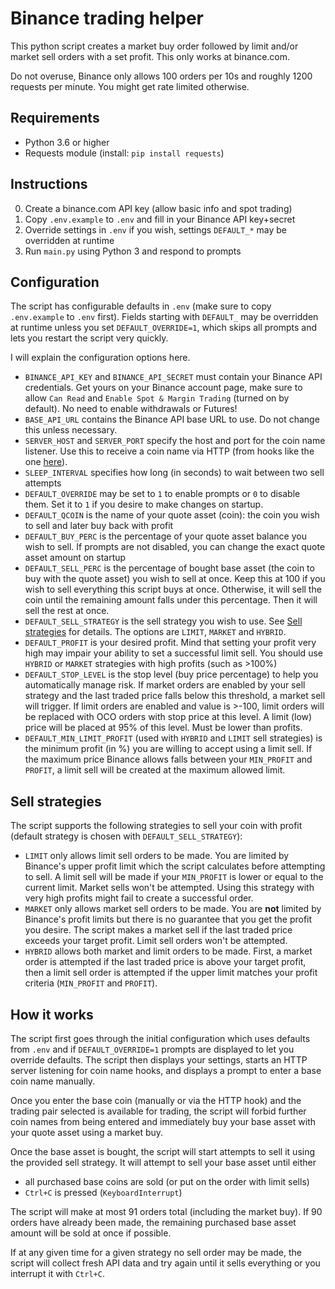 # Binance trading helper

This python script creates a market buy order followed by limit and/or market sell orders with a set profit. This only works at binance.com.

Do not overuse, Binance only allows 100 orders per 10s and roughly 1200 requests per minute. You might get rate limited otherwise.

## Requirements

* Python 3.6 or higher
* Requests module (install: `pip install requests`)

## Instructions

0. Create a binance.com API key (allow basic info and spot trading)
1. Copy `.env.example` to `.env` and fill in your Binance API key+secret
2. Override settings in `.env` if you wish, settings `DEFAULT_*` may be overridden at runtime
3. Run `main.py` using Python 3 and respond to prompts

## Configuration

The script has configurable defaults in `.env` (make sure to copy `.env.example` to `.env` first).
Fields starting with `DEFAULT_` may be overridden at runtime unless you set `DEFAULT_OVERRIDE=1`, which skips all prompts and lets you restart the script very quickly.

I will explain the configuration options here.

* `BINANCE_API_KEY` and `BINANCE_API_SECRET` must contain your Binance API credentials. Get yours on your Binance account page, make sure to allow `Can Read` and `Enable Spot & Margin Trading` (turned on by default). No need to enable withdrawals or Futures!
* `BASE_API_URL` contains the Binance API base URL to use. Do not change this unless necessary.
* `SERVER_HOST` and `SERVER_PORT` specify the host and port for the coin name listener. Use this to receive a coin name via HTTP (from hooks like the one [here](https://github.com/tobyyy/tg-bps-script)).
* `SLEEP_INTERVAL` specifies how long (in seconds) to wait between two sell attempts
* `DEFAULT_OVERRIDE` may be set to `1` to enable prompts or `0` to disable them. Set it to `1` if you desire to make changes on startup.
* `DEFAULT_QCOIN` is the name of your quote asset (coin): the coin you wish to sell and later buy back with profit
* `DEFAULT_BUY_PERC` is the percentage of your quote asset balance you wish to sell. If prompts are not disabled, you can change the exact quote asset amount on startup
* `DEFAULT_SELL_PERC` is the percentage of bought base asset (the coin to buy with the quote asset) you wish to sell at once. Keep this at 100 if you wish to sell everything this script buys at once. Otherwise, it will sell the coin until the remaining amount falls under this percentage. Then it will sell the rest at once.
* `DEFAULT_SELL_STRATEGY` is the sell strategy you wish to use. See [Sell strategies](#sell-strategies) for details. The options are `LIMIT`, `MARKET` and `HYBRID`.
* `DEFAULT_PROFIT` is your desired profit. Mind that setting your profit very high may impair your ability to set a successful limit sell. You should use `HYBRID` or `MARKET` strategies with high profits (such as >100%)
* `DEFAULT_STOP_LEVEL` is the stop level (buy price percentage) to help you automatically manage risk. If market orders are enabled by your sell strategy and the last traded price falls below this threshold, a market sell will trigger. If limit orders are enabled and value is >-100, limit orders will be replaced with OCO orders with stop price at this level. A limit (low) price will be placed at 95% of this level. Must be lower than profits.
* `DEFAULT_MIN_LIMIT_PROFIT` (used with `HYBRID` and `LIMIT` sell strategies) is the minimum profit (in %) you are willing to accept using a limit sell. If the maximum price Binance allows falls between your `MIN_PROFIT` and `PROFIT`, a limit sell will be created at the maximum allowed limit.

## Sell strategies

The script supports the following strategies to sell your coin with profit (default strategy is chosen with `DEFAULT_SELL_STRATEGY`):

* `LIMIT` only allows limit sell orders to be made. You are limited by Binance's upper profit limit which the script calculates before attempting to sell. A limit sell will be made if your `MIN_PROFIT` is lower or equal to the current limit. Market sells won't be attempted. Using this strategy with very high profits might fail to create a successful order.
* `MARKET` only allows market sell orders to be made. You are **not** limited by Binance's profit limits but there is no guarantee that you get the profit you desire. The script makes a market sell if the last traded price exceeds your target profit. Limit sell orders won't be attempted.
* `HYBRID` allows both market and limit orders to be made. First, a market order is attempted if the last traded price is above your target profit, then a limit sell order is attempted if the upper limit matches your profit criteria (`MIN_PROFIT` and `PROFIT`).

## How it works

The script first goes through the initial configuration which uses defaults from `.env` and if `DEFAULT_OVERRIDE=1` prompts are displayed to let you override defaults. The script then displays your settings, starts an HTTP server listening for coin name hooks, and displays a prompt to enter a base coin name manually.

Once you enter the base coin (manually or via the HTTP hook) and the trading pair selected is available for trading, the script will forbid further coin names from being entered and immediately buy your base asset with your quote asset using a market buy.

Once the base asset is bought, the script will start attempts to sell it using the provided sell strategy. It will attempt to sell your base asset until either

* all purchased base coins are sold (or put on the order with limit sells)
* `Ctrl+C` is pressed (`KeyboardInterrupt`)

The script will make at most 91 orders total (including the market buy). If 90 orders have already been made, the remaining purchased base asset amount will be sold at once if possible.

If at any given time for a given strategy no sell order may be made, the script will collect fresh API data and try again until it sells everything or you interrupt it with `Ctrl+C`.
